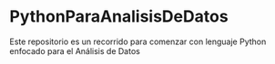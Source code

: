 # PythonParaAnalisisDeDatos
Este repositorio es un recorrido para comenzar con lenguaje Python enfocado para el Análisis de Datos
